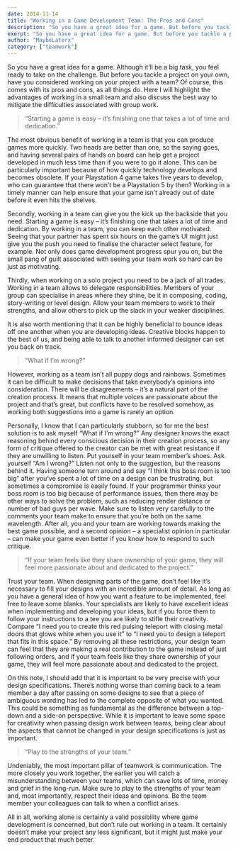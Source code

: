 ```yaml
---
date: 2014-11-14
title: "Working in a Game Development Team: The Pros and Cons"
description: "So you have a great idea for a game. But before you tackle a project on your own, have you considered working on your project with a team?"
exerpt: "So you have a great idea for a game. But before you tackle a project on your own, have you considered working on your project with a team?"
author: "MaybeLaterx"
category: ["teamwork"]
---
```


So you have a great idea for a game. Although it’ll be a big task, you feel ready to take on the challenge. But before you tackle a project on your own, have you considered working on your project with a team? Of course, this comes with its pros and cons, as all things do. Here I will highlight the advantages of working in a small team and also discuss the best way to mitigate the difficulties associated with group work.

> “Starting a game is easy – it’s finishing one that takes a lot of time and dedication.”

The most obvious benefit of working in a team is that you can produce games more quickly. Two heads are better than one, so the saying goes, and having several pairs of hands on board can help get a project developed in much less time than if you were to go it alone. This can be particularly important because of how quickly technology develops and becomes obsolete. If your Playstation 4 game takes five years to develop, who can guarantee that there won’t be a Playstation 5 by then? Working in a timely manner can help ensure that your game isn’t already out of date before it even hits the shelves.

Secondly, working in a team can give you the kick up the backside that you need. Starting a game is easy – it’s finishing one that takes a lot of time and dedication. By working in a team, you can keep each other motivated. Seeing that your partner has spent six hours on the game’s UI might just give you the push you need to finalise the character select feature, for example. Not only does game development progress spur you on, but the small pang of guilt associated with seeing your team work so hard can be just as motivating.

Thirdly, when working on a solo project you need to be a jack of all trades. Working in a team allows to delegate responsibilities. Members of your group can specialise in areas where they shine, be it in composing, coding, story-writing or level design. Allow your team members to work to their strengths, and allow others to pick up the slack in your weaker disciplines.

It is also worth mentioning that it can be highly beneficial to bounce ideas off one another when you are developing ideas. Creative blocks happen to the best of us, and being able to talk to another informed designer can set you back on track.

> “What if I’m wrong?”

However, working as a team isn’t all puppy dogs and rainbows. Sometimes it can be difficult to make decisions that take everybody’s opinions into consideration. There will be disagreements – it’s a natural part of the creation process. It means that multiple voices are passionate about the project and that’s great, but conflicts have to be resolved somehow, as working both suggestions into a game is rarely an option.

Personally, I know that I can particularly stubborn, so for me the best solution is to ask myself “What if I’m wrong?” Any designer knows the exact reasoning behind every conscious decision in their creation process, so any form of critique offered to the creator can be met with great resistance if they are unwilling to listen. Put yourself in your team member’s shoes. Ask yourself “Am I wrong?” Listen not only to the suggestion, but the reasons behind it. Having someone turn around and say “I think this boss room is too big” after you’ve spent a lot of time on a design can be frustrating, but sometimes a compromise is easily found. If your programmer thinks your boss room is too big because of performance issues, then there may be other ways to solve the problem, such as reducing render distance or number of bad guys per wave. Make sure to listen very carefully to the comments your team make to ensure that you’re both on the same wavelength. After all, you and your team are working towards making the best game possible, and a second opinion – a specialist opinion in particular – can make your game even better if you know how to respond to such critique.

> “If your team feels like they share ownership of your game, they will feel more passionate about and dedicated to the project.”

Trust your team. When designing parts of the game, don’t feel like it’s necessary to fill your designs with an incredible amount of detail. As long as you have a general idea of how you want a feature to be implemented, feel free to leave some blanks. Your specialists are likely to have excellent ideas when implementing and developing your ideas, but if you force them to follow your instructions to a tee you are likely to stifle their creativity. Compare “I need you to create this red pulsing teleport with closing metal doors that glows white when you use it” to “I need you to design a teleport that fits in this space.” By removing all these restrictions, your design team can feel that they are making a real contribution to the game instead of just following orders, and if your team feels like they share ownership of your game, they will feel more passionate about and dedicated to the project.

On this note, I should add that it is important to be very precise with your design specifications. There’s nothing worse than coming back to a team member a day after passing on some designs to see that a piece of ambiguous wording has led to the complete opposite of what you wanted. This could be something as fundamental as the difference between a top-down and a side-on perspective. While it is important to leave some space for creativity when passing design work between teams, being clear about the aspects that cannot be changed in your design specifications is just as important.

> “Play to the strengths of your team.”

Undeniably, the most important pillar of teamwork is communication. The more closely you work together, the earlier you will catch a misunderstanding between your teams, which can save lots of time, money and grief in the long-run. Make sure to play to the strengths of your team and, most importantly, respect their ideas and opinions. Be the team member your colleagues can talk to when a conflict arises.

All in all, working alone is certainly a valid possibility where game development is concerned, but don’t rule out working in a team. It certainly doesn’t make your project any less significant, but it might just make your end product that much better.
